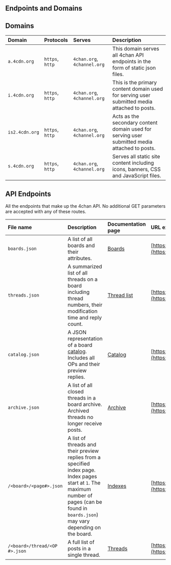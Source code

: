 ## Endpoints and Domains ##

## Domains

| **Domain**   | **Protocols**      | **Serves**                    | **Description**      |
|:-------------|:-------------------|:----------------------------|:---------------------|
| `a.4cdn.org` | `https`, `http`    | `4chan.org`, `4channel.org` | This domain serves all 4chan API endpoints in the form of static json files. |
| `i.4cdn.org` | `https`, `http`    | `4chan.org`, `4channel.org` | This is the primary content domain used for serving user submitted media attached to posts. |
| `is2.4cdn.org` | `https`, `http`  | `4chan.org`, `4channel.org` | Acts as the secondary content domain used for serving user submitted media attached to posts. |
| `s.4cdn.org` | `https`, `http`    | `4chan.org`, `4channel.org` | Serves all static site content including icons, banners, CSS and JavaScript files.  |


## API Endpoints
All the endpoints that make up the 4chan API. No additional GET parameters are accepted with any of these routes.

| **File name**   | **Description**      | **Documentation page**      | **URL example** |
|:----------------|:---------------------|:-------------------------------|:---------------- |
| `boards.json` | A list of all boards and their attributes. | [Boards](Boards.md) | [https://a.4cdn.org/boards.json](https://a.4cdn.org/boards.json) | 
|`threads.json` | A summarized list of all threads on a board including thread numbers, their modification time and reply count. | [Thread list](Threadlist.md) | [https://a.4cdn.org/po/threads.json](https://a.4cdn.org/po/threads.json) |
|`catalog.json` | A JSON representation of a board [catalog](https://boards.4channel.org/catalog). Includes all OPs and their preview replies. | [Catalog](Catalog.md) | [https://a.4cdn.org/po/catalog.json](https://a.4cdn.org/po/catalog.json) |
|`archive.json` | A list of all closed threads in a board archive. Archived threads no longer receive posts. | [Archive](Archive.md) | [https://a.4cdn.org/po/archive.json](https://a.4cdn.org/po/archive.json) |
| `/<board>/<page#>.json` | A list of threads and their preview replies from a specified index page. Index pages start at `1`. The maximum number of pages (can be found in `boards.json`) may vary depending on the board. | [Indexes](Indexes.md) | [https://a.4cdn.org/po/3.json](https://a.4cdn.org/po/3.json) |
|`/<board>/thread/<OP #>.json`| A full list of posts in a single thread. | [Threads](Threads.md) | [https://a.4cdn.org/po/thread/570368.json](https://a.4cdn.org/po/thread/570368.json) | 

